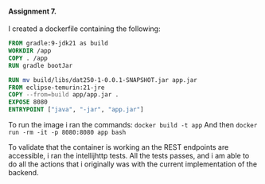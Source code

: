 #### Assignment 7.
I created a dockerfile containing the following:
```dockerfile
FROM gradle:9-jdk21 as build
WORKDIR /app
COPY . /app
RUN gradle bootJar

RUN mv build/libs/dat250-1-0.0.1-SNAPSHOT.jar app.jar
FROM eclipse-temurin:21-jre
COPY --from=build app/app.jar .
EXPOSE 8080
ENTRYPOINT ["java", "-jar", "app.jar"]
```
To run the image i ran the commands:
```docker build -t app```
And then
```docker run -rm -it -p 8080:8080 app bash```

To validate that the container is working an the REST endpoints are accessible, i ran the intellijhttp tests.
All the tests passes, and i am able to do all the actions that i originally was with the current implementation of the backend. 